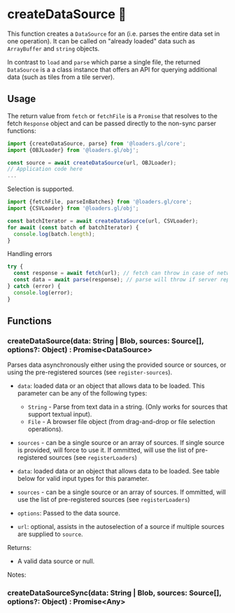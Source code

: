  # createDataSource 🚧

 This function creates a `DataSource` for an 
 (i.e. parses the entire data set in one operation). It can be called on "already loaded" data such as `ArrayBuffer` and `string` objects.

In contrast to `load` and `parse` which parse a single file, the returned `DataSource` is a a class instance that offers an API for querying additional data (such as tiles from a tile server).

## Usage

The return value from `fetch` or `fetchFile` is a `Promise` that resolves to the fetch `Response` object and can be passed directly to the non-sync parser functions:

```typescript
import {createDataSource, parse} from '@loaders.gl/core';
import {OBJLoader} from '@loaders.gl/obj';

const source = await createDataSource(url, OBJLoader);
// Application code here
...
```

Selection is supported.

```typescript
import {fetchFile, parseInBatches} from '@loaders.gl/core';
import {CSVLoader} from '@loaders.gl/obj';

const batchIterator = await createDataSource(url, CSVLoader);
for await (const batch of batchIterator) {
  console.log(batch.length);
}
```

Handling errors

```typescript
try {
  const response = await fetch(url); // fetch can throw in case of network errors
  const data = await parse(response); // parse will throw if server reports an error
} catch (error) {
  console.log(error);
}
```

## Functions

### createDataSource(data: String | Blob, sources: Source\[], options?: Object) : Promise\<DataSource\>

Parses data asynchronously either using the provided source or sources, or using the pre-registered sources (see `register-sources`).

- `data`: loaded data or an object that allows data to be loaded. This parameter can be any of the following types:
  - `String` - Parse from text data in a string. (Only works for sources that support textual input).
  - `File` - A browser file object (from drag-and-drop or file selection operations).

- `sources` - can be a single source or an array of sources. If single source is provided, will force to use it. If ommitted, will use the list of pre-registered sources (see `registerLoaders`)

- `data`: loaded data or an object that allows data to be loaded. See table below for valid input types for this parameter.
- `sources` - can be a single source or an array of sources. If ommitted, will use the list of pre-registered sources (see `registerLoaders`)
- `options`: Passed to the data source.
- `url`: optional, assists in the autoselection of a source if multiple sources are supplied to `source`.

Returns:

- A valid data source or null.

Notes:

### createDataSourceSync(data: String | Blob, sources: Source\[], options?: Object) : Promise\<Any\>



